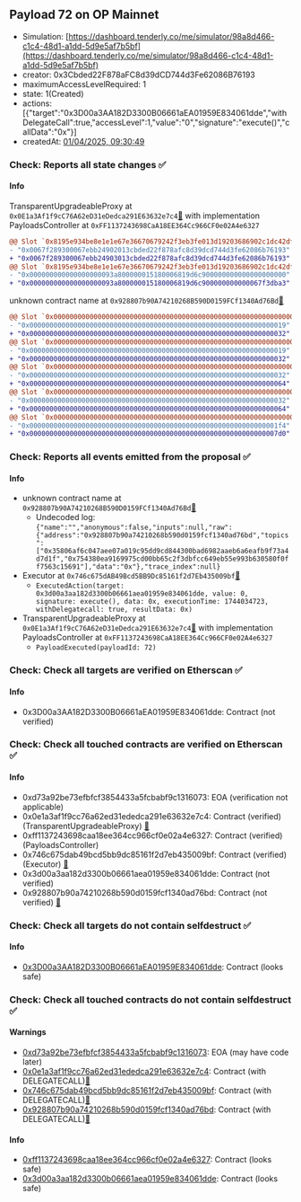 ## Payload 72 on OP Mainnet

- Simulation: [https://dashboard.tenderly.co/me/simulator/98a8d466-c1c4-48d1-a1dd-5d9e5af7b5bf](https://dashboard.tenderly.co/me/simulator/98a8d466-c1c4-48d1-a1dd-5d9e5af7b5bf)
- creator: 0x3Cbded22F878aFC8d39dCD744d3Fe62086B76193
- maximumAccessLevelRequired: 1
- state: 1(Created)
- actions: [{"target":"0x3D00a3AA182D3300B06661aEA01959E834061dde","withDelegateCall":true,"accessLevel":1,"value":"0","signature":"execute()","callData":"0x"}]
- createdAt: [01/04/2025, 09:30:49](https://optimistic.etherscan.io/tx/0x688f9ead7f1ccf868fbd75c185acb6dc2e625fda86f2816a15c473965f3ff4aa)

### Check: Reports all state changes :white_check_mark:

#### Info


TransparentUpgradeableProxy at `0x0E1a3Af1f9cC76A62eD31eDedca291E63632e7c4`[:ghost:](https://github.com/bgd-labs/aave-address-book "GovernanceV3Optimism.PAYLOADS_CONTROLLER") with implementation PayloadsController at `0xFF1137243698CaA18EE364Cc966CF0e02A4e6327`
```diff
@@ Slot `0x8195e934be8e1e1e67e36670679242f3eb3fe013d19203686902c1dc42dff3e4` @@
- "0x0067f289300067ebb24902013cbded22f878afc8d39dcd744d3fe62086b76193"
+ "0x0067f289300067ebb24903013cbded22f878afc8d39dcd744d3fe62086b76193"
@@ Slot `0x8195e934be8e1e1e67e36670679242f3eb3fe013d19203686902c1dc42dff3e5` @@
- "0x000000000000000000093a800000015180006819d6c900000000000000000000"
+ "0x000000000000000000093a800000015180006819d6c900000000000067f3dba3"
```

unknown contract name at `0x928807b90A74210268B590D0159FCf1340Ad76Bd`[:ghost:](https://github.com/bgd-labs/aave-address-book "AaveV3Optimism.RISK_STEWARD")
```diff
@@ Slot `0x0000000000000000000000000000000000000000000000000000000000000002` @@
- "0x0000000000000000000000000000000000000000000000000000000000000019"
+ "0x0000000000000000000000000000000000000000000000000000000000000032"
@@ Slot `0x0000000000000000000000000000000000000000000000000000000000000004` @@
- "0x0000000000000000000000000000000000000000000000000000000000000019"
+ "0x0000000000000000000000000000000000000000000000000000000000000032"
@@ Slot `0x000000000000000000000000000000000000000000000000000000000000000e` @@
- "0x0000000000000000000000000000000000000000000000000000000000000032"
+ "0x0000000000000000000000000000000000000000000000000000000000000064"
@@ Slot `0x0000000000000000000000000000000000000000000000000000000000000010` @@
- "0x0000000000000000000000000000000000000000000000000000000000000032"
+ "0x0000000000000000000000000000000000000000000000000000000000000064"
@@ Slot `0x0000000000000000000000000000000000000000000000000000000000000012` @@
- "0x00000000000000000000000000000000000000000000000000000000000001f4"
+ "0x00000000000000000000000000000000000000000000000000000000000007d0"
```


### Check: Reports all events emitted from the proposal :white_check_mark:

#### Info

- unknown contract name at `0x928807b90A74210268B590D0159FCf1340Ad76Bd`[:ghost:](https://github.com/bgd-labs/aave-address-book "AaveV3Optimism.RISK_STEWARD")
  - Undecoded log: `{"name":"","anonymous":false,"inputs":null,"raw":{"address":"0x928807b90a74210268b590d0159fcf1340ad76bd","topics":["0x35806af6c047aee07a019c95dd9cd844300bad6982aaeb6a6eafb9f73a4d7d1f","0x754380ea9169975cd00bb65c2f3dbfcc649eb55e993b630580f0ff7563c15691"],"data":"0x"},"trace_index":null}`
- Executor at `0x746c675dAB49Bcd5BB9Dc85161f2d7Eb435009bf`[:ghost:](https://github.com/bgd-labs/aave-address-book "AaveV3Optimism.ACL_ADMIN, GovernanceV3Optimism.EXECUTOR_LVL_1")
  - `ExecutedAction(target: 0x3d00a3aa182d3300b06661aea01959e834061dde, value: 0, signature: execute(), data: 0x, executionTime: 1744034723, withDelegatecall: true, resultData: 0x)`
- TransparentUpgradeableProxy at `0x0E1a3Af1f9cC76A62eD31eDedca291E63632e7c4`[:ghost:](https://github.com/bgd-labs/aave-address-book "GovernanceV3Optimism.PAYLOADS_CONTROLLER") with implementation PayloadsController at `0xFF1137243698CaA18EE364Cc966CF0e02A4e6327`
  - `PayloadExecuted(payloadId: 72)`

### Check: Check all targets are verified on Etherscan :white_check_mark:

#### Info

- 0x3D00a3AA182D3300B06661aEA01959E834061dde: Contract (not verified) 

### Check: Check all touched contracts are verified on Etherscan :white_check_mark:

#### Info

- 0xd73a92be73efbfcf3854433a5fcbabf9c1316073: EOA (verification not applicable)
- 0x0e1a3af1f9cc76a62ed31ededca291e63632e7c4: Contract (verified) (TransparentUpgradeableProxy) [:ghost:](https://github.com/bgd-labs/aave-address-book "GovernanceV3Optimism.PAYLOADS_CONTROLLER")
- 0xff1137243698caa18ee364cc966cf0e02a4e6327: Contract (verified) (PayloadsController) 
- 0x746c675dab49bcd5bb9dc85161f2d7eb435009bf: Contract (verified) (Executor) [:ghost:](https://github.com/bgd-labs/aave-address-book "AaveV3Optimism.ACL_ADMIN, GovernanceV3Optimism.EXECUTOR_LVL_1")
- 0x3d00a3aa182d3300b06661aea01959e834061dde: Contract (not verified) 
- 0x928807b90a74210268b590d0159fcf1340ad76bd: Contract (not verified) [:ghost:](https://github.com/bgd-labs/aave-address-book "AaveV3Optimism.RISK_STEWARD")

### Check: Check all targets do not contain selfdestruct :white_check_mark:

#### Info

- [0x3D00a3AA182D3300B06661aEA01959E834061dde](https://optimistic.etherscan.io/address/0x3D00a3AA182D3300B06661aEA01959E834061dde): Contract (looks safe)

### Check: Check all touched contracts do not contain selfdestruct :white_check_mark:

#### Warnings

- [0xd73a92be73efbfcf3854433a5fcbabf9c1316073](https://optimistic.etherscan.io/address/0xd73a92be73efbfcf3854433a5fcbabf9c1316073): EOA (may have code later)
- [0x0e1a3af1f9cc76a62ed31ededca291e63632e7c4](https://optimistic.etherscan.io/address/0x0e1a3af1f9cc76a62ed31ededca291e63632e7c4): Contract (with DELEGATECALL)[:ghost:](https://github.com/bgd-labs/aave-address-book "GovernanceV3Optimism.PAYLOADS_CONTROLLER")
- [0x746c675dab49bcd5bb9dc85161f2d7eb435009bf](https://optimistic.etherscan.io/address/0x746c675dab49bcd5bb9dc85161f2d7eb435009bf): Contract (with DELEGATECALL)[:ghost:](https://github.com/bgd-labs/aave-address-book "AaveV3Optimism.ACL_ADMIN, GovernanceV3Optimism.EXECUTOR_LVL_1")
- [0x928807b90a74210268b590d0159fcf1340ad76bd](https://optimistic.etherscan.io/address/0x928807b90a74210268b590d0159fcf1340ad76bd): Contract (with DELEGATECALL)[:ghost:](https://github.com/bgd-labs/aave-address-book "AaveV3Optimism.RISK_STEWARD")

#### Info

- [0xff1137243698caa18ee364cc966cf0e02a4e6327](https://optimistic.etherscan.io/address/0xff1137243698caa18ee364cc966cf0e02a4e6327): Contract (looks safe)
- [0x3d00a3aa182d3300b06661aea01959e834061dde](https://optimistic.etherscan.io/address/0x3d00a3aa182d3300b06661aea01959e834061dde): Contract (looks safe)

